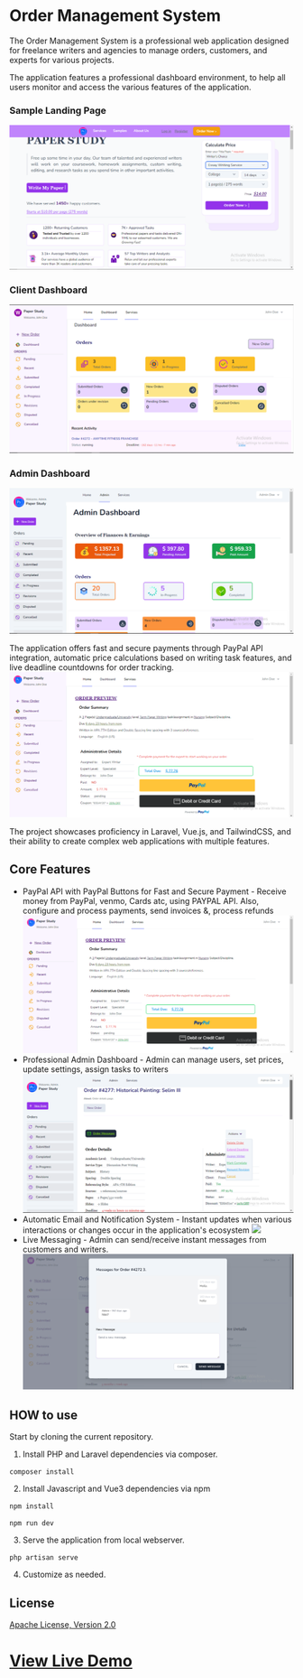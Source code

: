 # Order Management System
The Order Management System is a professional web application designed for freelance writers and agencies to manage orders, customers, and experts for various projects.

The application features a professional dashboard environment, to help all users monitor and access the various features of the application.

### Sample Landing Page
![Sample Landing Page](https://github.com/mwanginjuguna/public-image-assets/blob/main/order%20management%20system/landing-page.png)

### Client Dashboard
![Client Dashboard](https://github.com/mwanginjuguna/public-image-assets/blob/main/order%20management%20system/client-dashboard_v2.png)

### Admin Dashboard
![Admin Dashboard](https://github.com/mwanginjuguna/public-image-assets/blob/main/order%20management%20system/admin-dashboard.png)

The application offers fast and secure payments through PayPal API integration, automatic price calculations based on writing task features, and live deadline countdowns for order tracking.
![Paypal Checkout on Order Preview](https://github.com/mwanginjuguna/public-image-assets/blob/main/order%20management%20system/client-preview-paypal-checkout.png)

The project showcases proficiency in Laravel, Vue.js, and TailwindCSS, and their ability to create complex web applications with multiple features.

## Core Features
- PayPal API with PayPal Buttons for Fast and Secure Payment - Receive money from PayPal, venmo, Cards atc, using PAYPAL API. Also, configure and process payments, send invoices &, process refunds
  ![Paypal Checkout on Order Preview](https://github.com/mwanginjuguna/public-image-assets/blob/main/order%20management%20system/client-preview-paypal-checkout.png)
- Professional Admin Dashboard - Admin can manage users, set prices, update settings, assign tasks to writers ![Admin Actions and dashboard](https://github.com/mwanginjuguna/public-image-assets/blob/main/order%20management%20system/admin-order-details.png)
- Automatic Email and Notification System - Instant updates when various interactions or changes occur in the application's ecosystem ![](https://mwangikanothe.com/build/assets/order-paid-admin-notification-12a06e70.png)
- Live Messaging - Admin can send/receive instant messages from customers and writers.
![](https://github.com/mwanginjuguna/public-image-assets/blob/main/order%20management%20system/messaging_v2.png)

## HOW to use
Start by cloning the current repository.
1. Install PHP and Laravel dependencies via composer.
```
composer install
```
2. Install Javascript and Vue3 dependencies via npm
```
npm install
```

```
npm run dev
```

3. Serve the application from local webserver.
```
php artisan serve
```
4. Customize as needed.

## License
[Apache License, Version 2.0](https://opensource.org/license/apache-2-0/)

# [View Live Demo](https://ordersystem.mwangikanothe.com/)
